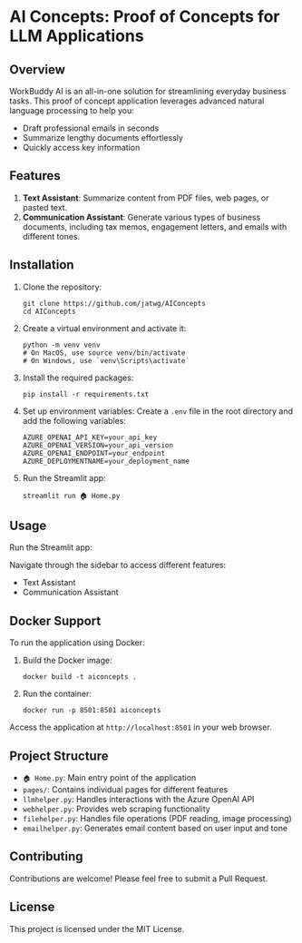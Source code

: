 # AI Concepts: Proof of Concepts for LLM Applications

## Overview

WorkBuddy AI is an all-in-one solution for streamlining everyday business tasks. This proof of concept application leverages advanced natural language processing to help you:

- Draft professional emails in seconds
- Summarize lengthy documents effortlessly
- Quickly access key information

## Features

1. **Text Assistant**: Summarize content from PDF files, web pages, or pasted text.
2. **Communication Assistant**: Generate various types of business documents, including tax memos, engagement letters, and emails with different tones.

## Installation

1. Clone the repository:
   ```
   git clone https://github.com/jatwg/AIConcepts
   cd AIConcepts
   ```

2. Create a virtual environment and activate it:
   ```
   python -m venv venv
   # On MacOS, use source venv/bin/activate  
   # On Windows, use `venv\Scripts\activate`
   ```

3. Install the required packages:
   ```
   pip install -r requirements.txt
   ```

4. Set up environment variables:
   Create a `.env` file in the root directory and add the following variables:
   ```
   AZURE_OPENAI_API_KEY=your_api_key
   AZURE_OPENAI_VERSION=your_api_version
   AZURE_OPENAI_ENDPOINT=your_endpoint
   AZURE_DEPLOYMENTNAME=your_deployment_name
   ```
5. Run the Streamlit app:
   ```
   streamlit run 🏠 Home.py
   ```

## Usage

Run the Streamlit app:


Navigate through the sidebar to access different features:
- Text Assistant
- Communication Assistant

## Docker Support

To run the application using Docker:

1. Build the Docker image:
   ```
   docker build -t aiconcepts .
   ```

2. Run the container:
   ```
   docker run -p 8501:8501 aiconcepts
   ```

Access the application at `http://localhost:8501` in your web browser.

## Project Structure

- `🏠 Home.py`: Main entry point of the application
- `pages/`: Contains individual pages for different features
- `llmhelper.py`: Handles interactions with the Azure OpenAI API
- `webhelper.py`: Provides web scraping functionality
- `filehelper.py`: Handles file operations (PDF reading, image processing)
- `emailhelper.py`: Generates email content based on user input and tone

## Contributing

Contributions are welcome! Please feel free to submit a Pull Request.

## License

This project is licensed under the MIT License.
